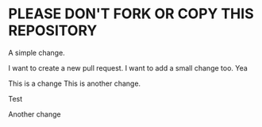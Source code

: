 PLEASE DON'T FORK OR COPY THIS REPOSITORY
=========================================

A simple change.

I want to create a new pull request.
I want to add a small change too.
Yea

This is a change
This is another change.

Test

Another change
